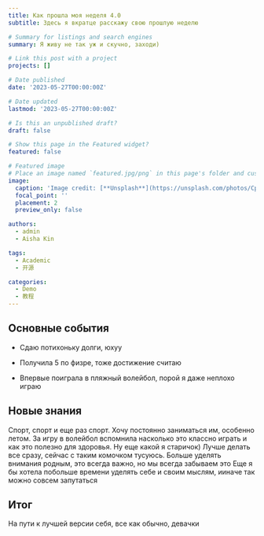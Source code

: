 ```yaml
---
title: Как прошла моя неделя 4.0
subtitle: Здесь я вкратце расскажу свою прошлую неделю

# Summary for listings and search engines
summary: Я живу не так уж и скучно, заходи)

# Link this post with a project
projects: []

# Date published
date: '2023-05-27T00:00:00Z'

# Date updated
lastmod: '2023-05-27T00:00:00Z'

# Is this an unpublished draft?
draft: false

# Show this page in the Featured widget?
featured: false

# Featured image
# Place an image named `featured.jpg/png` in this page's folder and customize its options here.
image:
  caption: 'Image credit: [**Unsplash**](https://unsplash.com/photos/CpkOjOcXdUY)'
  focal_point: ''
  placement: 2
  preview_only: false

authors:
  - admin
  - Aisha Kin

tags:
  - Academic
  - 开源

categories:
  - Demo
  - 教程
---
```



## Основные события

- Сдаю потихоньку долги, юхуу

- Получила 5 по физре, тоже достижение считаю

- Впервые поиграла в пляжный волейбол, порой я даже неплохо играю

## Новые знания

Спорт, спорт и еще раз спорт. Хочу постоянно заниматься им, особенно летом. За игру в волейбол вспомнила насколько это классно играть и как это полезно для здоровья. Ну еще какой я старичок)
Лучше делать все сразу, сейчас с таким комочком тусуюсь. 
Больше уделять внимания родным, это всегда важно, но мы всегда забываем это
Еще я бы хотела побольше времени уделять себе и своим мыслям, ииначе так можно совсем запутаться

## Итог

На пути к лучшей версии себя, все как обычно, девачки

